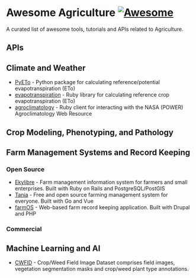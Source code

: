 # Awesome Agriculture [![Awesome](https://awesome.re/badge.svg)](https://awesome.re)

A curated list of awesome tools, tutorials and APIs related to Agriculture.

## APIs

## Climate and Weather

* [PyETo](https://github.com/woodcrafty/PyETo) - Python package for calculating reference/potential evapotranspiration (ETo)
* [evapotranspiration](https://github.com/agrideveloper/evapotranspiration) - Ruby library for calculating reference crop evapotranspiration (ETo)
* [agroclimatology](https://github.com/agrideveloper/agroclimatology) - Ruby client for interacting with the NASA (POWER) Agroclimatology Web Resource

## Crop Modeling, Phenotyping, and Pathology

## Farm Management Systems and Record Keeping

### Open Source

* [Ekylibre](https://github.com/ekylibre/ekylibre) - Farm management information system for farmers and small enterprises. Built with Ruby on Rails and PostgreSQL/PostGIS
* [Tania](https://github.com/Tanibox/tania-core) - Free and open source farming management system for everyone. Built with Go and Vue
* [farmOS](https://github.com/farmOS/farmOS) - Web-based farm record keeping application. Built with Drupal and PHP

### Commercial

## Machine Learning and AI

* [CWFID](https://github.com/cwfid/dataset) - Crop/Weed Field Image Dataset comprises field images, vegetation segmentation masks and crop/weed plant type annotations.
